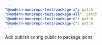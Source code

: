 ```yaml
---
"@modern-monorepo-test/package-a": patch
"@modern-monorepo-test/package-all": patch
"@modern-monorepo-test/package-b": patch
"@modern-monorepo-test/package-c": patch
---
```


Add publish config public to package jsons
